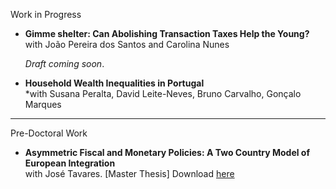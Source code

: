

 
Work in Progress

- **Gimme shelter: Can Abolishing Transaction Taxes Help the Young?**  
  with João Pereira dos Santos and Carolina Nunes
  
  *Draft coming soon*. 
 

- **Household Wealth Inequalities in Portugal**  
  *with Susana Peralta, David Leite-Neves, Bruno Carvalho, Gonçalo Marques   
  

---

Pre-Doctoral Work 

- **Asymmetric Fiscal and Monetary Policies: A Two Country Model of European Integration**  
  with José Tavares. [Master Thesis]
  Download [here](/assets/img/master.pdf)
